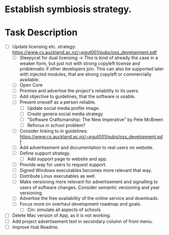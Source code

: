 # Establish symbiosis strategy.
# Task Description
* [ ] Update licensing etc. strategy: https://www.cs.auckland.ac.nz/~pgut001/pubs/oss_development.pdf
    * [ ] Sleepycat for dual licensing -> This is kind of already the case in a weaker form, but just not with strong copyleft license and problematic if other developers join.
      This can also be supported later with injected modules, that are strong copyleft or commercially available.
    * [ ] Open Core
    * [ ] Promise and advertise the project's reliability to its users.
    * [ ] Add objective to guidelines, that the software is usable.
    * [ ] Present oneself as a person reliable.
        * [ ] Update social media profile image.
        * [ ] Create genera social media strategy
        * [ ] “Software Craftsmanship: The New Imperative” by Pete McBreen
        * [ ] Refocus in school problem?
    * [ ] Consider linking to in guidelines: https://www.cs.auckland.ac.nz/~pgut001/pubs/oss_development.pdf
    * [ ] Add advertisement and documentation to real users on website.
    * [ ] Define support strategy.
        * [ ] Add support page to website and app.
    * [ ] Provide way for users to request support.
    * [ ] Signed Windows executables becomes more relevant that way.
    * [ ] Distribute Linux executables as well.
    * [ ] Make versioning more relevant for advertisement and signalling to users of software changes.
      Consider semantic versioning and year versioning.
    * [ ] Advertise the free availability of the online service and downloads.
    * [ ] Focus more on overhaul development roadmap and goals.
        * [ ] Cin: simulate all aspects of schools
* [ ] Delete Mac version of App, as it is not working.
* [ ] Add project advertisement text in secondary column of front menu.
* [ ] Improve Hub Readme.
